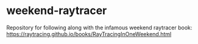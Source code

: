 # weekend-raytracer
Repository for following along with the infamous weekend raytracer book: https://raytracing.github.io/books/RayTracingInOneWeekend.html
